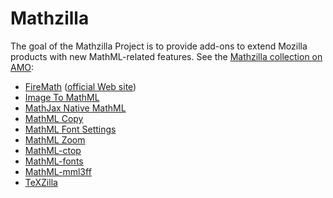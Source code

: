 # Mathzilla

The goal of the Mathzilla Project is to provide add-ons to extend Mozilla
products with new MathML-related features. See the [Mathzilla collection on AMO](https://addons.mozilla.org/collections/fred_wang/mathzilla/):

- [FireMath](https://addons.mozilla.org/firefox/addon/firemath/) ([official Web site](http://www.firemath.info/))
- [Image To MathML](https://addons.mozilla.org/firefox/addon/image-to-mathml/)
- [MathJax Native MathML](https://addons.mozilla.org/firefox/addon/mathjax-native-mathml/)
- [MathML Copy](https://addons.mozilla.org/firefox/addon/mathml-copy/)
- [MathML Font Settings](https://addons.mozilla.org/firefox/addon/mathml-font-settings/)
- [MathML Zoom](https://addons.mozilla.org/firefox/addon/mathml-zoom/)
- [MathML-ctop](https://addons.mozilla.org/addon/mathml-ctop/)
- [MathML-fonts](https://addons.mozilla.org/addon/mathml-fonts/)
- [MathML-mml3ff](https://addons.mozilla.org/addon/mathml-mml3ff/)
- [TeXZilla](https://addons.mozilla.org/firefox/addon/texzilla/)
